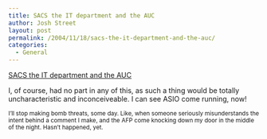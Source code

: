 ```yaml
---
title: SACS the IT department and the AUC
author: Josh Street
layout: post
permalink: /2004/11/18/sacs-the-it-department-and-the-auc/
categories:
  - General
---
```

[ SACS the IT department and the AUC][1]

I, of course, had no part in any of this, as such a thing would be totally uncharacteristic and inconceiveable. I can see ASIO come running, now!

<small>I&#8217;ll stop making bomb threats, some day. Like, when someone seriously misunderstands the intent behind a comment I make, and the AFP come knocking down my door in the middle of the night. Hasn&#8217;t happened, yet.</small>

 [1]: http://www.livejournal.com/users/leilari/3554.html